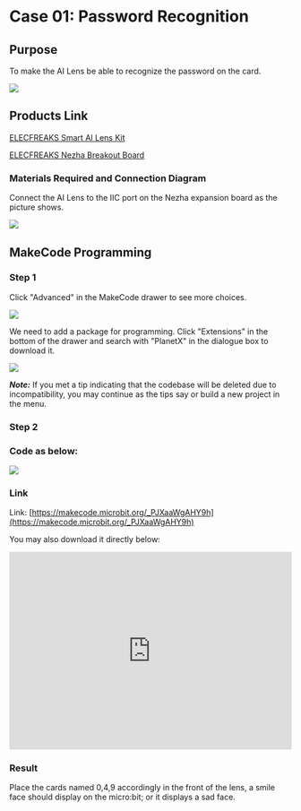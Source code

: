 # Case 01: Password Recognition 

## Purpose 

To make the AI Lens be able to recognize the password on the card. 

![](./images/05035_01.png)




## Products Link

[ELECFREAKS Smart AI Lens Kit](https://shop.elecfreaks.com/products/elecfreaks-smart-ai-lens-kit?_pos=1&_sid=d572dc26c&_ss=r)

[ELECFREAKS Nezha Breakout Board](https://shop.elecfreaks.com/products/elecfreaks-nezha-breakout-board?_pos=1&_sid=327dd9f18&_ss=r)


### Materials Required and Connection Diagram


 Connect the AI Lens to the IIC port on the Nezha expansion board as the picture shows. 


![](./images/05035_01_03.png)



## MakeCode Programming 


### Step 1

Click "Advanced" in the MakeCode drawer to see more choices. 

![](./images/05001_04.png)

We need to add a package for programming. Click "Extensions" in the bottom of the drawer and search with "PlanetX" in the dialogue box to download it. 

![](./images/05001_05.png)

***Note:*** If you met a tip indicating that the codebase will be deleted due to incompatibility, you may continue as the tips say or build a new project in the menu. 

### Step 2

### Code as below:

![](./images/05035_01_06.png)


### Link
Link: [https://makecode.microbit.org/_PJXaaWgAHY9h](https://makecode.microbit.org/_PJXaaWgAHY9h)

You may also download it directly below:

<div style="position:relative;height:0;padding-bottom:70%;overflow:hidden;"><iframe style="position:absolute;top:0;left:0;width:100%;height:100%;" src="https://makecode.microbit.org/#pub:_PJXaaWgAHY9h" frameborder="0" sandbox="allow-popups allow-forms allow-scripts allow-same-origin"></iframe></div>  


### Result
 Place the cards named 0,4,9 accordingly in the front of the lens, a smile face should display on the micro:bit; or it displays a sad face.


